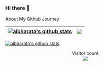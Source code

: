 ### Hi there 👋

<!--
**aibharata/aibharata** is a ✨ _special_ ✨ repository because its `README.md` (this file) appears on your GitHub profile.

Here are some ideas to get you started:

- 🔭 I’m currently working on ...
- 🌱 I’m currently learning ...
- 👯 I’m looking to collaborate on ...
- 🤔 I’m looking for help with ...
- 💬 Ask me about ...
- 📫 How to reach me: ...
- 😄 Pronouns: ...
- ⚡ Fun fact: ...
-->
About My Github Journey


| <a href="https://github.com/aibharata/github-readme-stats"><img align="center" src="https://github-readme-stats.vercel.app/api?username=aibharata&show_icons=true&include_all_commits=true&theme=buefy&hide_border=true" alt="aibharata's github stats" /></a> | <a href="https://github.com/aibharata/github-readme-stats"><img align="center" src="https://github-readme-stats.vercel.app/api/top-langs/?username=aibharata&layout=compact&theme=buefy&hide_border=true" /></a> |
| ------------- | ------------- |

<a href="https://github-profile-trophy.vercel.app/?username=aibharata"><img align="center" src="https://github-profile-trophy.vercel.app/?username=aibharata" alt="aibharata's github stats" /></a>


<p align="center"> 
  Visitor count<br>
  <img src="https://profile-counter.glitch.me/aibharata/count.svg" />
</p>
